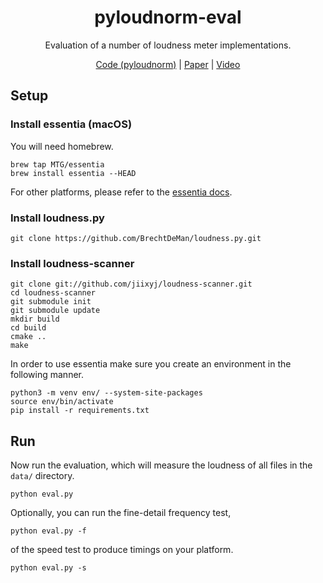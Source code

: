 <div align="center">

# pyloudnorm-eval
Evaluation of a number of loudness meter implementations.

[Code (pyloudnorm)](https://github.com/csteinmetz1/pyloudnorm) | [Paper](https://csteinmetz1.github.io/pyloudnorm-eval/paper/pyloudnorm_preprint.pdf) | [Video]()

</div>

## Setup

### Install essentia (macOS)

You will need homebrew.
```
brew tap MTG/essentia
brew install essentia --HEAD
```

For other platforms, please refer to the [essentia docs](https://essentia.upf.edu/documentation/installing.html).

### Install loudness.py

```
git clone https://github.com/BrechtDeMan/loudness.py.git
```

### Install loudness-scanner

```
git clone git://github.com/jiixyj/loudness-scanner.git
cd loudness-scanner
git submodule init
git submodule update
mkdir build
cd build
cmake ..
make
```

In order to use essentia make sure you create an environment in the following manner.

```
python3 -m venv env/ --system-site-packages
source env/bin/activate 
pip install -r requirements.txt
```

## Run 

Now run the evaluation, which will measure the loudness of all files in the `data/` directory.

```
python eval.py
```

Optionally, you can run the fine-detail frequency test,
```
python eval.py -f
```
of the speed test to produce timings on your platform.
```
python eval.py -s 
```